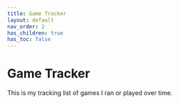 ```yaml
---
title: Game Tracker
layout: default
nav_order: 2
has_children: true
has_toc: false
---
```


# Game Tracker

This is my tracking list of games I ran or played over time.